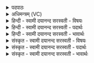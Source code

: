 <details><summary>पदपाठः</summary>

अ॒द्य। दे॒वाः॒। उदि॒तेत्युत्ऽइ॑ता। सूर्य्य॑स्य। निः। अꣳह॑सः। पि॒पृ॒त। निः। अ॒व॒द्यात्। तत्। नः॒। मि॒त्रः। वरु॑णः। मा॒म॒ह॒न्ता॒म्। म॒म॒ह॒न्ता॒मिति॑ ममहन्ताम्। अदि॑तिः। सिन्धुः॑। पृ॒थि॒वी। उ॒त। द्यौः। ४२।
</details>

<details><summary>अधिमन्त्रम् (VC)</summary>

- सूर्यो देवता
- कुत्स ऋषिः
- निचृत्त्रिष्टुप्
- धैवतः
</details>

<details><summary>हिन्दी - स्वामी दयानन्द सरस्वती  - विषयः</summary>

विद्वान् लोग कैसे हों, इस विषय को अगले मन्त्र में कहा है ॥
</details>

<details><summary>हिन्दी - स्वामी दयानन्द सरस्वती  - पदार्थः</summary>

पदार्थान्वयभाषाः -  हे (देवा) विद्वान् लोगो ! जिस कारण (सूर्य्यस्य) सूर्य्य के (उदिता) उदय होते (अद्य) आज (अंहसः) अपराध से (नः) हमको (निः) निरन्तर बचाओ और (अवद्यात्) निन्दित दुःख से (निः, पिपृत) निरन्तर रक्षा करो (तत्) इससे (मित्रः) मित्र (वरुणः) श्रेष्ठ (अदितिः) अन्तरिक्ष (सिन्धुः) समुद्र (पृथिवी) भूमि (उत) और (द्यौः) प्रकाश ये सब हमारा (मामहन्ताम्) सत्कार करें ॥४२ ॥
</details>

<details><summary>हिन्दी - स्वामी दयानन्द सरस्वती  - भावार्थः</summary>

भावार्थभाषाः -  जो विद्वान् मनुष्य प्राणादि के तुल्य सबको सुखी करते और अपराध से दूर रखते हैं, वे जगत् को शोभित करनेवाले हैं ॥४२ ॥
</details>

<details><summary>संस्कृत - स्वामी दयानन्द सरस्वती  - विषयः</summary>

विद्वांसः कीदृशाः स्युरित्याह ॥
</details>

<details><summary>संस्कृत - स्वामी दयानन्द सरस्वती  - पदार्थः</summary>

पदार्थान्वयभाषाः -  हे देवा विद्वांसो ! यूयं यतः सूर्यस्योदिताऽद्यांहसो नो निष्पिपृतावद्याच्च निष्पिपृत तन्मित्रो वरुणोऽदितिः सिन्धुः पृथिवी उत द्यौरस्मान् मामहन्ताम् ॥४२ ॥
</details>

<details><summary>संस्कृत - स्वामी दयानन्द सरस्वती  - भावार्थः</summary>

भावार्थभाषाः -  ये विद्वांसो मनुष्याः प्राणादिवत् सर्वान् सुखयन्ति, अपराधाद् दूरे रक्षन्ति, ते जगद्भूषकाः सन्ति ॥४२ ॥
</details>